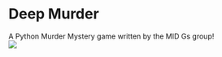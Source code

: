 # Deep Murder
A Python Murder Mystery game written by the MID Gs group! <br>
![](https://media1.tenor.com/m/M5IQwflJz0UAAAAd/juno-overwatch.gif)
